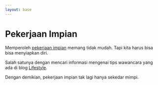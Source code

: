 ```yaml
---
layout: base
---
```


# Pekerjaan Impian

Memperoleh [pekerjaan impian](https://telegra.ph/Pekerjaan-Impian-12-15) memang tidak mudah. Tapi kita harus bisa bisa menyiapkan diri.

Salah satunya dengan mencari informasi mengenai tips wawancara yang ada di blog [Lifestyle](https://www.yunibintsaniro.com).

Dengan demikian, pekerjaan impian tak lagi hanya sekedar mimpi.
